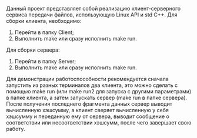 Данный проект представляет собой реализацию клиент-серверного сервиса передачи файлов, использующую Linux API и std C++.
Для сборки клиента, необходимо:
1. Перейти в папку Client;
2. Выполнить make или сразу исполнить make run.
   
Для сборки сервера:
1. Перейти в папку Server;
2. Выполнить make или сразу исполнить make run.

Для демонстрации работоспособности рекомендуется сначала запустить из разных терминалов два клиента, это можно сделать с помощью make run (или make run2 для запуска с другими параметрами) в папке клиента, а затем запускать сервер (make run в папке сервера).
После получения последнего фрагмента данных сервер выводит вычисленную хэшсумму, а клиент сверяет вычисленную у себя хэшсумму и переданную ему от сервера, выводит сообщение о соответствии или несоответствии хэшсумм, после чего завершает свою работу.
